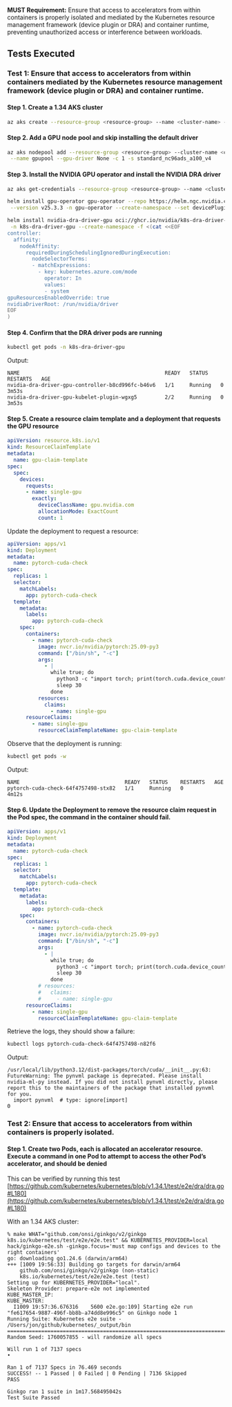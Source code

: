**MUST Requirement:** Ensure that access to accelerators from within containers is properly isolated and mediated by the Kubernetes resource management framework (device plugin or DRA) and container runtime, preventing unauthorized access or interference between workloads.

## Tests Executed
### Test 1: Ensure that access to accelerators from within containers mediated by the Kubernetes resource management framework (device plugin or DRA) and container runtime.

#### Step 1. Create a 1.34 AKS cluster

```bash
az aks create --resource-group <resource-group> --name <cluster-name> -k 1.34.0 --no-ssh
```

#### Step 2. Add a GPU node pool and skip installing the default driver

```bash
az aks nodepool add --resource-group <resource-group> --cluster-name <cluster-name> \
 --name gpupool --gpu-driver None -c 1 -s standard_nc96ads_a100_v4
```

#### Step 3. Install the NVIDIA GPU operator and install the NVIDIA DRA driver

```bash
az aks get-credentials --resource-group <resource-group> --name <cluster-name>

helm install gpu-operator gpu-operator --repo https://helm.ngc.nvidia.com/nvidia \
 --version v25.3.3 -n gpu-operator --create-namespace --set devicePlugin.enabled=false --set-string 'toolkit.env[0].name=ACCEPT_NVIDIA_VISIBLE_DEVICES_ENVVAR_WHEN_UNPRIVILEGED,toolkit.env[0].value=false'

helm install nvidia-dra-driver-gpu oci://ghcr.io/nvidia/k8s-dra-driver-gpu --version 25.8.0-dev-13a73595-chart \
 -n k8s-dra-driver-gpu --create-namespace -f <(cat <<EOF
controller:
  affinity:
    nodeAffinity:
      requiredDuringSchedulingIgnoredDuringExecution:
        nodeSelectorTerms:
        - matchExpressions:
          - key: kubernetes.azure.com/mode
            operator: In
            values:
            - system
gpuResourcesEnabledOverride: true
nvidiaDriverRoot: /run/nvidia/driver
EOF
)
```

#### Step 4. Confirm that the DRA driver pods are running

```bash
kubectl get pods -n k8s-dra-driver-gpu
```

Output:

```output
NAME                                               READY   STATUS    RESTARTS   AGE
nvidia-dra-driver-gpu-controller-b8cd996fc-b46v6   1/1     Running   0          3m53s
nvidia-dra-driver-gpu-kubelet-plugin-wgxg5         2/2     Running   0          3m53s
```

#### Step 5. Create a resource claim template and a deployment that requests the GPU resource

```yaml
apiVersion: resource.k8s.io/v1
kind: ResourceClaimTemplate
metadata:
  name: gpu-claim-template
spec:
  spec:
    devices:
      requests:
      - name: single-gpu
        exactly:
          deviceClassName: gpu.nvidia.com
          allocationMode: ExactCount
          count: 1
```

Update the deployment to request a resource:

```yaml
apiVersion: apps/v1
kind: Deployment
metadata:
  name: pytorch-cuda-check
spec:
  replicas: 1
  selector:
    matchLabels:
      app: pytorch-cuda-check
  template:
    metadata:
      labels:
        app: pytorch-cuda-check
    spec:
      containers:
        - name: pytorch-cuda-check
          image: nvcr.io/nvidia/pytorch:25.09-py3
          command: ["/bin/sh", "-c"]
          args:
            - |
              while true; do
                python3 -c "import torch; print(torch.cuda.device_count())"
                sleep 30
              done
          resources:
            claims:
              - name: single-gpu
      resourceClaims:
        - name: single-gpu
          resourceClaimTemplateName: gpu-claim-template
```

Observe that the deployment is running:

```bash
kubectl get pods -w
```

Output:

```output                                    
NAME                                  READY   STATUS    RESTARTS   AGE
pytorch-cuda-check-64f4757498-stx82   1/1     Running   0          4m12s
```


#### Step 6. Update the Deployment to remove the resource claim request in the Pod spec, the command in the container should fail.

```yaml
apiVersion: apps/v1
kind: Deployment
metadata:
  name: pytorch-cuda-check
spec:
  replicas: 1
  selector:
    matchLabels:
      app: pytorch-cuda-check
  template:
    metadata:
      labels:
        app: pytorch-cuda-check
    spec:
      containers:
        - name: pytorch-cuda-check
          image: nvcr.io/nvidia/pytorch:25.09-py3
          command: ["/bin/sh", "-c"]
          args:
            - |
              while true; do
                python3 -c "import torch; print(torch.cuda.device_count())"
                sleep 30
              done
          # resources:
          #   claims:
          #     - name: single-gpu
      resourceClaims:
        - name: single-gpu
          resourceClaimTemplateName: gpu-claim-template
```

Retrieve the logs, they should show a failure:

```bash
kubectl logs pytorch-cuda-check-64f4757498-n82f6
```

Output:

```output
/usr/local/lib/python3.12/dist-packages/torch/cuda/__init__.py:63: FutureWarning: The pynvml package is deprecated. Please install nvidia-ml-py instead. If you did not install pynvml directly, please report this to the maintainers of the package that installed pynvml for you.
  import pynvml  # type: ignore[import]
0
```

### Test 2: Ensure that access to accelerators from within containers is properly isolated.

#### Step 1. Create two Pods, each is allocated an accelerator resource. Execute a command in one Pod to attempt to access the other Pod’s accelerator, and should be denied

This can be verified by running this test [https://github.com/kubernetes/kubernetes/blob/v1.34.1/test/e2e/dra/dra.go#L180](https://github.com/kubernetes/kubernetes/blob/v1.34.1/test/e2e/dra/dra.go#L180) 

With an 1.34 AKS cluster:

```
% make WHAT="github.com/onsi/ginkgo/v2/ginkgo k8s.io/kubernetes/test/e2e/e2e.test" && KUBERNETES_PROVIDER=local hack/ginkgo-e2e.sh -ginkgo.focus='must map configs and devices to the right containers'
go: downloading go1.24.6 (darwin/arm64)
+++ [1009 19:56:33] Building go targets for darwin/arm64
    github.com/onsi/ginkgo/v2/ginkgo (non-static)
    k8s.io/kubernetes/test/e2e/e2e.test (test)
Setting up for KUBERNETES_PROVIDER="local".
Skeleton Provider: prepare-e2e not implemented
KUBE_MASTER_IP: 
KUBE_MASTER: 
  I1009 19:57:36.676316    5600 e2e.go:109] Starting e2e run "fe617654-9887-496f-bb8b-a74dd8e996c5" on Ginkgo node 1
Running Suite: Kubernetes e2e suite - /Users/jon/github/kubernetes/_output/bin
==============================================================================
Random Seed: 1760057855 - will randomize all specs

Will run 1 of 7137 specs
•

Ran 1 of 7137 Specs in 76.469 seconds
SUCCESS! -- 1 Passed | 0 Failed | 0 Pending | 7136 Skipped
PASS

Ginkgo ran 1 suite in 1m17.568495042s
Test Suite Passed
```
